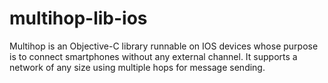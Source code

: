 # multihop-lib-ios
Multihop is an Objective-C library runnable on IOS devices whose purpose is to connect smartphones without any external channel. It supports a network of any size using multiple hops for message sending.
